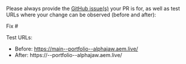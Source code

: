 Please always provide the [GitHub issue(s)](../issues) your PR is for, as well as test URLs where your change can be observed (before and after):

Fix #<gh-issue-id>

Test URLs:
- Before: https://main--portfolio--alphajaw.aem.live/
- After: https://<branch>--portfolio--alphajaw.aem.live/
